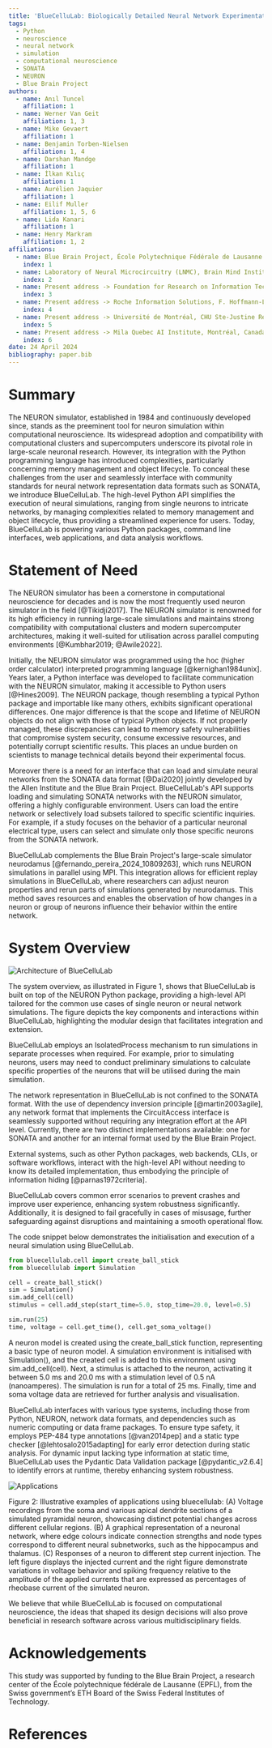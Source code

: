 ```yaml
---
title: 'BlueCelluLab: Biologically Detailed Neural Network Experimentation API'
tags:
  - Python
  - neuroscience
  - neural network
  - simulation
  - computational neuroscience
  - SONATA
  - NEURON
  - Blue Brain Project
authors:
  - name: Anıl Tuncel
    affiliation: 1
  - name: Werner Van Geit
    affiliation: 1, 3
  - name: Mike Gevaert
    affiliation: 1
  - name: Benjamin Torben-Nielsen
    affiliation: 1, 4
  - name: Darshan Mandge
    affiliation: 1
  - name: İlkan Kılıç
    affiliation: 1
  - name: Aurélien Jaquier
    affiliation: 1
  - name: Eilif Muller
    affiliation: 1, 5, 6
  - name: Lida Kanari
    affiliation: 1
  - name: Henry Markram
    affiliation: 1, 2
affiliations:
  - name: Blue Brain Project, École Polytechnique Fédérale de Lausanne (EPFL), Campus Biotech, 1202 Geneva, Switzerland
    index: 1
  - name: Laboratory of Neural Microcircuitry (LNMC), Brain Mind Institute, School of Life Sciences, École Polytechnique Fédérale de Lausanne (EPFL), 1015 Lausanne, Switzerland
    index: 2
  - name: Present address -> Foundation for Research on Information Technologies in Society (IT’IS), Zurich 8004, Switzerland
    index: 3
  - name: Present address -> Roche Information Solutions, F. Hoffmann-La Roche AG, Basel, Switzerland
    index: 4
  - name: Present address -> Université de Montréal, CHU Ste-Justine Research Center (Architectures of Biological Learning Lab), Montréal, Canada
    index: 5
  - name: Present address -> Mila Quebec AI Institute, Montréal, Canada
    index: 6
date: 24 April 2024
bibliography: paper.bib
---
```


# Summary

The NEURON simulator, established in 1984 and continuously developed since, stands as the preeminent tool for neuron simulation within computational neuroscience. Its widespread adoption and compatibility with computational clusters and supercomputers underscore its pivotal role in large-scale neuronal research. However, its integration with the Python programming language has introduced complexities, particularly concerning memory management and object lifecycle. To conceal these challenges from the user and seamlessly interface with community standards for neural network representation data formats such as SONATA, we introduce BlueCelluLab. The high-level Python API simplifies the execution of neural simulations, ranging from single neurons to intricate networks, by managing complexities related to memory management and object lifecycle, thus providing a streamlined experience for users. Today, BlueCelluLab is powering various Python packages, command line interfaces, web applications, and data analysis workflows.

# Statement of Need

The NEURON simulator has been a cornerstone in computational neuroscience for decades and is now the most frequently used neuron simulator in the field [@Tikidji2017]. The NEURON simulator is renowned for its high efficiency in running large-scale simulations and maintains strong compatibility with computational clusters and modern supercomputer architectures, making it well-suited for utilisation across parallel computing environments [@Kumbhar2019; @Awile2022].

Initially, the NEURON simulator was programmed using the hoc (higher order calculator) interpreted programming language [@kernighan1984unix]. Years later, a Python interface was developed to facilitate communication with the NEURON simulator, making it accessible to Python users [@Hines2009]. The NEURON package, though resembling a typical Python package and importable like many others, exhibits significant operational differences. One major difference is that the scope and lifetime of NEURON objects do not align with those of typical Python objects. If not properly managed, these discrepancies can lead to memory safety vulnerabilities that compromise system security, consume excessive resources, and potentially corrupt scientific results. This places an undue burden on scientists to manage technical details beyond their experimental focus.

Moreover there is a need for an interface that can load and simulate neural networks from the SONATA data format [@Dai2020] jointly developed by the Allen Institute and the Blue Brain Project. BlueCelluLab's API supports loading and simulating SONATA networks with the NEURON simulator, offering a highly configurable environment. Users can load the entire network or selectively load subsets tailored to specific scientific inquiries. For example, if a study focuses on the behavior of a particular neuronal electrical type, users can select and simulate only those specific neurons from the SONATA network.

BlueCelluLab complements the Blue Brain Project's large-scale simulator neurodamus [@fernando_pereira_2024_10809263], which runs NEURON simulations in parallel using MPI. This integration allows for efficient replay simulations in BlueCelluLab, where researchers can adjust neuron properties and rerun parts of simulations generated by neurodamus. This method saves resources and enables the observation of how changes in a neuron or group of neurons influence their behavior within the entire network.

# System Overview

![Architecture of BlueCelluLab](figures/bluecellulab-system-overview.png)

The system overview, as illustrated in Figure 1, shows that BlueCelluLab is built on top of the NEURON Python package, providing a high-level API tailored for the common use cases of single neuron or neural network simulations. The figure depicts the key components and interactions within BlueCelluLab, highlighting the modular design that facilitates integration and extension.

BlueCelluLab employs an IsolatedProcess mechanism to run simulations in separate processes when required. For example, prior to simulating neurons, users may need to conduct preliminary simulations to calculate specific properties of the neurons that will be utilised during the main simulation.

The network representation in BlueCelluLab is not confined to the SONATA format. With the use of dependency inversion principle [@martin2003agile], any network format that implements the CircuitAccess interface is seamlessly supported without requiring any integration effort at the API level. Currently, there are two distinct implementations available: one for SONATA and another for an internal format used by the Blue Brain Project.

External systems, such as other Python packages, web backends, CLIs, or software workflows, interact with the high-level API without needing to know its detailed implementation, thus embodying the principle of information hiding [@parnas1972criteria].

BlueCelluLab covers common error scenarios to prevent crashes and improve user experience, enhancing system robustness significantly. Additionally, it is designed to fail gracefully in cases of misusage, further safeguarding against disruptions and maintaining a smooth operational flow.

The code snippet below demonstrates the initialisation and execution of a neural simulation using BlueCelluLab.

```python
from bluecellulab.cell import create_ball_stick
from bluecellulab import Simulation

cell = create_ball_stick()
sim = Simulation()
sim.add_cell(cell)
stimulus = cell.add_step(start_time=5.0, stop_time=20.0, level=0.5)

sim.run(25)
time, voltage = cell.get_time(), cell.get_soma_voltage()
```

A neuron model is created using the create_ball_stick function, representing a basic type of neuron model. A simulation environment is initialised with Simulation(), and the created cell is added to this environment using sim.add_cell(cell). Next, a stimulus is attached to the neuron, activating it between 5.0 ms and 20.0 ms with a stimulation level of 0.5 nA (nanoamperes). The simulation is run for a total of 25 ms. Finally, time and soma voltage data are retrieved for further analysis and visualisation.

BlueCelluLab interfaces with various type systems, including those from Python, NEURON, network data formats, and dependencies such as numeric computing or data frame packages. To ensure type safety, it employs PEP-484 type annotations [@van2014pep] and a static type checker [@lehtosalo2015adapting] for early error detection during static analysis. For dynamic input lacking type information at static time, BlueCelluLab uses the Pydantic Data Validation package [@pydantic_v2.6.4] to identify errors at runtime, thereby enhancing system robustness.


![Applications](figures/use-case-plot.png)

Figure 2: Illustrative examples of applications using bluecellulab: (A) Voltage recordings from the soma and various apical dendrite sections of a simulated pyramidal neuron, showcasing distinct potential changes across different cellular regions. (B) A graphical representation of a neuronal network, where edge colours indicate connection strengths and node types correspond to different neural subnetworks, such as the hippocampus and thalamus. (C) Responses of a neuron to different step current injection. The left figure displays the injected current and the right figure demonstrate variations in voltage behavior and spiking frequency relative to the amplitude of the applied currents that are expressed as percentages of rheobase current of the simulated neuron.

We believe that while BlueCelluLab is focused on computational neuroscience, the ideas that shaped its design decisions will also prove beneficial in research software across various multidisciplinary fields.

# Acknowledgements
This study was supported by funding to the Blue Brain Project, a research center of the École polytechnique fédérale de Lausanne (EPFL), from the Swiss government’s ETH Board of the Swiss Federal Institutes of Technology.

# References
